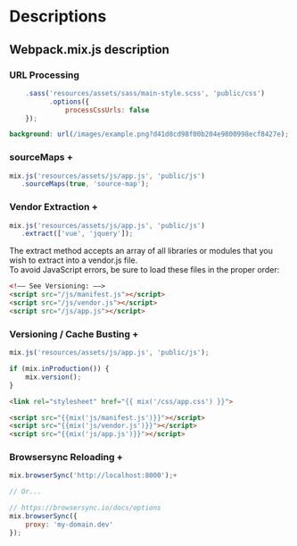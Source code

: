 # Descriptions

## Webpack.mix.js description

### URL Processing

```javascript
    .sass('resources/assets/sass/main-style.scss', 'public/css')
          .options({
              processCssUrls: false
    });
```

```scss
background: url(/images/example.png?d41d8cd98f00b204e9800998ecf8427e);
```

### sourceMaps +

```javascript
mix.js('resources/assets/js/app.js', 'public/js')
   .sourceMaps(true, 'source-map');
```

### Vendor Extraction +

```javascript
mix.js('resources/assets/js/app.js', 'public/js')
   .extract(['vue', 'jquery']);
```
The extract method accepts an array of all libraries or modules that you wish to extract into a  vendor.js file.   
To avoid JavaScript errors, be sure to load these files in the proper order:
```html
<!–– See Versioning: ––>
<script src="/js/manifest.js"></script>
<script src="/js/vendor.js"></script>
<script src="/js/app.js"></script>
```

### Versioning / Cache Busting +

```javascript
mix.js('resources/assets/js/app.js', 'public/js');

if (mix.inProduction()) {
    mix.version();
}
```

```html
<link rel="stylesheet" href="{{ mix('/css/app.css') }}">

<script src="{{mix('js/manifest.js')}}"></script>
<script src="{{mix('js/vendor.js')}}"></script>
<script src="{{mix('js/app.js')}}"></script>
```

### Browsersync Reloading +

```javascript
mix.browserSync('http://localhost:8000');+

// Or...

// https://browsersync.io/docs/options
mix.browserSync({
    proxy: 'my-domain.dev'
});
```